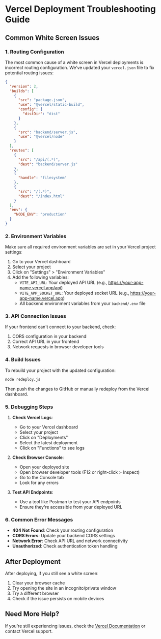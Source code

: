 # Vercel Deployment Troubleshooting Guide

## Common White Screen Issues

### 1. Routing Configuration

The most common cause of a white screen in Vercel deployments is incorrect routing configuration. We've updated your `vercel.json` file to fix potential routing issues:

```json
{
  "version": 2,
  "builds": [
    {
      "src": "package.json",
      "use": "@vercel/static-build",
      "config": {
        "distDir": "dist"
      }
    },
    {
      "src": "backend/server.js",
      "use": "@vercel/node"
    }
  ],
  "routes": [
    {
      "src": "/api/(.*)",
      "dest": "backend/server.js"
    },
    {
      "handle": "filesystem"
    },
    {
      "src": "/(.*)",
      "dest": "/index.html"
    }
  ],
  "env": {
    "NODE_ENV": "production"
  }
}
```

### 2. Environment Variables

Make sure all required environment variables are set in your Vercel project settings:

1. Go to your Vercel dashboard
2. Select your project
3. Click on "Settings" > "Environment Variables"
4. Add the following variables:
   - `VITE_API_URL`: Your deployed API URL (e.g., https://your-app-name.vercel.app/api)
   - `VITE_APP_SOCKET_URL`: Your deployed socket URL (e.g., https://your-app-name.vercel.app)
   - All backend environment variables from your `backend/.env` file

### 3. API Connection Issues

If your frontend can't connect to your backend, check:

1. CORS configuration in your backend
2. Correct API URL in your frontend
3. Network requests in browser developer tools

### 4. Build Issues

To rebuild your project with the updated configuration:

```bash
node redeploy.js
```

Then push the changes to GitHub or manually redeploy from the Vercel dashboard.

### 5. Debugging Steps

1. **Check Vercel Logs**:
   - Go to your Vercel dashboard
   - Select your project
   - Click on "Deployments"
   - Select the latest deployment
   - Click on "Functions" to see logs

2. **Check Browser Console**:
   - Open your deployed site
   - Open browser developer tools (F12 or right-click > Inspect)
   - Go to the Console tab
   - Look for any errors

3. **Test API Endpoints**:
   - Use a tool like Postman to test your API endpoints
   - Ensure they're accessible from your deployed URL

### 6. Common Error Messages

- **404 Not Found**: Check your routing configuration
- **CORS Errors**: Update your backend CORS settings
- **Network Error**: Check API URL and network connectivity
- **Unauthorized**: Check authentication token handling

## After Deployment

After deploying, if you still see a white screen:

1. Clear your browser cache
2. Try opening the site in an incognito/private window
3. Try a different browser
4. Check if the issue persists on mobile devices

## Need More Help?

If you're still experiencing issues, check the [Vercel Documentation](https://vercel.com/docs) or contact Vercel support.